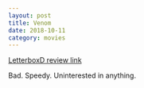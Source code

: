 ```yaml
---
layout: post
title: Venom
date: 2018-10-11
category: movies
---
```

 
[LetterboxD review link](https://letterboxd.com/samarthbhaskar/film/venom-2018/)

Bad. Speedy. Uninterested in anything.